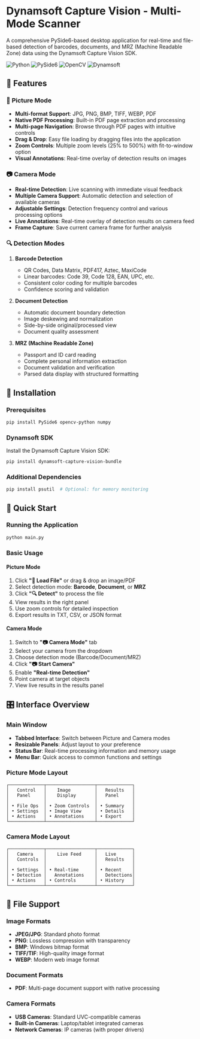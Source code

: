 # Dynamsoft Capture Vision - Multi-Mode Scanner

A comprehensive PySide6-based desktop application for real-time and file-based detection of barcodes, documents, and MRZ (Machine Readable Zone) data using the Dynamsoft Capture Vision SDK.

![Python](https://img.shields.io/badge/Python-3.8+-blue.svg)
![PySide6](https://img.shields.io/badge/PySide6-Qt6-green.svg)
![OpenCV](https://img.shields.io/badge/OpenCV-4.x-red.svg)
![Dynamsoft](https://img.shields.io/badge/Dynamsoft-SDK-orange.svg)

## 🌟 Features

### 📁 **Picture Mode**
- **Multi-format Support**: JPG, PNG, BMP, TIFF, WEBP, PDF
- **Native PDF Processing**: Built-in PDF page extraction and processing
- **Multi-page Navigation**: Browse through PDF pages with intuitive controls
- **Drag & Drop**: Easy file loading by dragging files into the application
- **Zoom Controls**: Multiple zoom levels (25% to 500%) with fit-to-window option
- **Visual Annotations**: Real-time overlay of detection results on images

### 📷 **Camera Mode**
- **Real-time Detection**: Live scanning with immediate visual feedback
- **Multiple Camera Support**: Automatic detection and selection of available cameras
- **Adjustable Settings**: Detection frequency control and various processing options
- **Live Annotations**: Real-time overlay of detection results on camera feed
- **Frame Capture**: Save current camera frame for further analysis

### 🔍 **Detection Modes**
1. **Barcode Detection**
   - QR Codes, Data Matrix, PDF417, Aztec, MaxiCode
   - Linear barcodes: Code 39, Code 128, EAN, UPC, etc.
   - Consistent color coding for multiple barcodes
   - Confidence scoring and validation

2. **Document Detection**
   - Automatic document boundary detection
   - Image deskewing and normalization
   - Side-by-side original/processed view
   - Document quality assessment

3. **MRZ (Machine Readable Zone)**
   - Passport and ID card reading
   - Complete personal information extraction
   - Document validation and verification
   - Parsed data display with structured formatting

## 🚀 Installation

### Prerequisites
```bash
pip install PySide6 opencv-python numpy
```

### Dynamsoft SDK
Install the Dynamsoft Capture Vision SDK:
```bash
pip install dynamsoft-capture-vision-bundle
```

### Additional Dependencies
```bash
pip install psutil  # Optional: for memory monitoring
```

## 🏁 Quick Start

### Running the Application
```bash
python main.py
```

### Basic Usage

#### Picture Mode
1. Click **"📂 Load File"** or drag & drop an image/PDF
2. Select detection mode: **Barcode**, **Document**, or **MRZ**
3. Click **"🔍 Detect"** to process the file
4. View results in the right panel
5. Use zoom controls for detailed inspection
6. Export results in TXT, CSV, or JSON format

#### Camera Mode
1. Switch to **"📷 Camera Mode"** tab
2. Select your camera from the dropdown
3. Choose detection mode (Barcode/Document/MRZ)
4. Click **"📷 Start Camera"**
5. Enable **"Real-time Detection"**
6. Point camera at target objects
7. View live results in the results panel

## 🎛️ Interface Overview

### Main Window
- **Tabbed Interface**: Switch between Picture and Camera modes
- **Resizable Panels**: Adjust layout to your preference
- **Status Bar**: Real-time processing information and memory usage
- **Menu Bar**: Quick access to common functions and settings

### Picture Mode Layout
```
┌─────────────┬──────────────────┬─────────────┐
│   Control   │    Image         │   Results   │
│   Panel     │    Display       │   Panel     │
│             │                  │             │
│ • File Ops  │ • Zoom Controls  │ • Summary   │
│ • Settings  │ • Image View     │ • Details   │
│ • Actions   │ • Annotations    │ • Export    │
└─────────────┴──────────────────┴─────────────┘
```

### Camera Mode Layout
```
┌─────────────┬──────────────────┬─────────────┐
│   Camera    │    Live Feed     │   Live      │
│   Controls  │                  │   Results   │
│             │                  │             │
│ • Settings  │ • Real-time      │ • Recent    │
│ • Detection │   Annotations    │   Detections│
│ • Actions   │ • Controls       │ • History   │
└─────────────┴──────────────────┴─────────────┘
```


## 📝 File Support

### Image Formats
- **JPEG/JPG**: Standard photo format
- **PNG**: Lossless compression with transparency
- **BMP**: Windows bitmap format
- **TIFF/TIF**: High-quality image format
- **WEBP**: Modern web image format

### Document Formats
- **PDF**: Multi-page document support with native processing

### Camera Formats
- **USB Cameras**: Standard UVC-compatible cameras
- **Built-in Cameras**: Laptop/tablet integrated cameras
- **Network Cameras**: IP cameras (with proper drivers)
